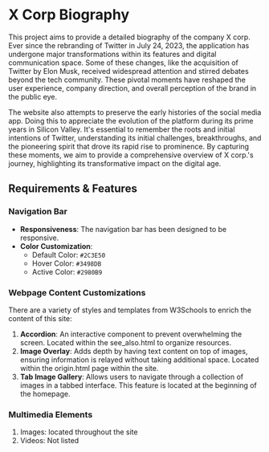 # X Corp Biography

This project aims to provide a detailed biography of the company X corp. Ever since the rebranding of Twitter in July 24, 2023, the application has undergone major transformations within its features and digital communication space. Some of these changes, like the acquisition of Twitter by Elon Musk, received widespread attention and stirred debates beyond the tech community. These pivotal moments have reshaped the user experience, company direction, and overall perception of the brand in the public eye.

The website also attempts to preserve the early histories of the social media app. Doing this to appreciate the evolution of the platform during its prime years in Silicon Valley. It's essential to remember the roots and initial intentions of Twitter, understanding its initial challenges, breakthroughs, and the pioneering spirit that drove its rapid rise to prominence. By capturing these moments, we aim to provide a comprehensive overview of X corp.'s journey, highlighting its transformative impact on the digital age.

## Requirements & Features
### Navigation Bar
- **Responsiveness**: The navigation bar has been designed to be responsive.
- **Color Customization**:
  - Default Color: `#2C3E50`
  - Hover Color: `#3498DB`
  - Active Color: `#2980B9`

### Webpage Content Customizations
There are a variety of styles and templates from W3Schools to enrich the content of this site:
1. **Accordion**: An interactive component to prevent  overwhelming the screen. Located within the see_also.html to organize resources.
2. **Image Overlay**: Adds depth by having text content on top of images, ensuring information is relayed without taking additional space. Located within the origin.html page within the site.
3. **Tab Image Gallery**: Allows users to navigate through a collection of images in a tabbed interface. This feature is located at the beginning of the homepage.

### Multimedia Elements
1. Images: located throughout the site
2. Videos: Not listed